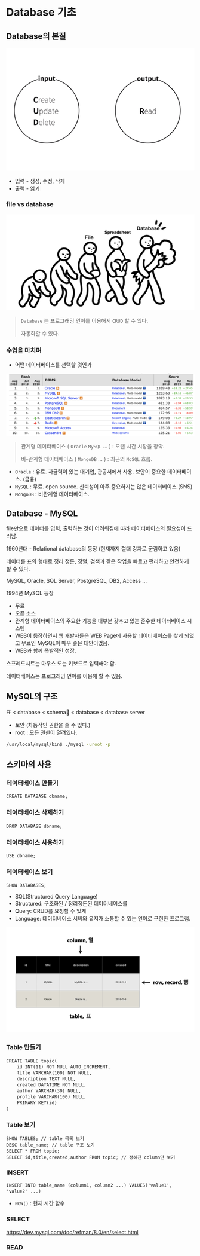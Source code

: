 # Database 기초

## Database의 본질

![input-output](images/input_output.png)

- 입력 - 생성, 수정, 삭제
- 출력 - 읽기

### file vs database

![file_database](images/file_database.jpeg)

> `Database` 는 프로그래밍 언어를 이용해서 `CRUD` 할 수 있다.
>
> 자동화할 수 있다.

### 수업을 마치며

- 어떤 데이터베이스를 선택할 것인가

![db_ranking](images/db_ranking.png)

> 관계형 데이터베이스 ( `Oracle` `MySQL` ... ) : 오랜 시간 시장을 장악.
>
> 비-관계형 데이터베이스 ( `MongoDB` ... ) : 최근의 `NoSQL` 흐름.

- `Oracle` : 유료. 자금력이 있는 대기업, 관공서에서 사용. 보안이 중요한 데이터베이스. (금융)
- `MySQL` : 무료. open source. 신뢰성이 아주 중요하지는 않은 데이터베이스 (SNS)
- `MongoDB` : 비관계형 데이터베이스.

## Database - MySQL

file만으로 데이터를 입력, 출력하는 것이 어려워짐에 따라 데이터베이스의 필요성이 드러남.

1960년대 - Relational database의 등장 (현재까지 절대 강자로 군림하고 있음)

데이터를 표의 형태로 정리 정돈, 정렬, 검색과 같은 작업을 빠르고 편리하고 안전하게 할 수 있다.

MySQL, Oracle, SQL Server, PostgreSQL, DB2, Access ...

1994년 MySQL 등장

- 무료
- 오픈 소스
- 관계형 데이터베이스의 주요한 기능을 대부분 갖추고 있는 준수한 데이터베이스 시스템
- WEB이 등장하면서 웹 개발자들은 WEB Page에 사용할 데이터베이스를 찾게 되었고 무료인 MySQL이 매우 좋은 대안이었음.
- WEB과 함께 폭발적인 성장.

스프레드시트는 마우스 또는 키보드로 입력해야 함.

데이터베이스는 프로그래밍 언어를 이용해 할 수 있음.

## MySQL의 구조

표 < database < schema < database < database server

- 보안 (차등적인 권한을 줄 수 있다.)
- root : 모든 권한이 열려있다.

```bash
/usr/local/mysql/bin$ ./mysql -uroot -p
```

## 스키마의 사용

### 데이터베이스 만들기

```mysql
CREATE DATABASE dbname;
```

### 데이터베이스 삭제하기

```mysql
DROP DATABASE dbname;
```

### 데이터베이스 사용하기

```mysql
USE dbname;
```

### 데이터베이스 보기

```mysql
SHOW DATABASES;
```

- SQL(Structured Query Language)
- Structured: 구조화된 / 정리정돈된 데이터베이스를
- Query: CRUD를 요청할 수 있게
- Language: 데이터베이스 서버와 유저가 소통할 수 있는 언어로 구현한 프로그램.

![table](images/table.jpeg)

### Table 만들기

```mysql
CREATE TABLE topic(
	id INT(11) NOT NULL AUTO_INCREMENT,
	title VARCHAR(100) NOT NULL,
	description TEXT NULL,
	created DATATIME NOT NULL,
	author VARCHAR(30) NULL,
	profile VARCHAR(100) NULL,
	PRIMARY KEY(id)
)
```

### Table 보기

```mysql
SHOW TABLES; // table 목록 보기
DESC table_name; // table 구조 보기
SELECT * FROM topic;
SELECT id,title,created,author FROM topic; // 정해진 column만 보기
```

### INSERT

```mysql
INSERT INTO table_name (column1, column2 ...) VALUES('value1', 'value2' ...)
```

- `NOW()` : 현재 시간 함수

### SELECT

https://dev.mysql.com/doc/refman/8.0/en/select.html

### READ
